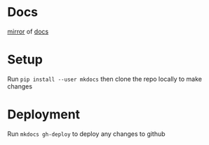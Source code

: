 # Docs
[mirror](https://redbrick.github.io/docs) of [docs](https://docs.redbrick.dcu.ie)
# Setup
Run `pip install --user mkdocs`
then clone the repo locally to make changes
# Deployment
 Run `mkdocs gh-deploy` to deploy any changes to github
